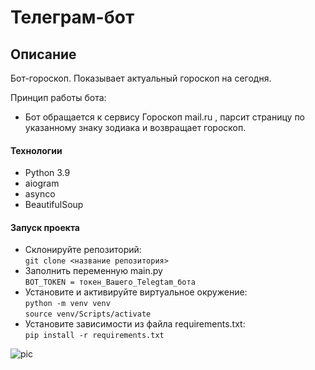 # Телеграм-бот

## Описание

Бот-гороскоп. Показывает актуальный гороскоп на сегодня.

Принцип работы бота:
- Бот обращается к сервису Гороскоп mail.ru , парсит страницу по указанному знаку зодиака и возвращает гороскоп.

#### Технологии

- Python 3.9
- aiogram
- asynco
- BeautifulSoup

#### Запуск проекта

- Склонируйте репозиторий:  
``` git clone <название репозитория> ``` 
- Заполнить переменную main.py   
``` BOT_TOKEN = токен_Вашего_Telegtam_бота ```  
- Установите и активируйте виртуальное окружение:  
``` python -m venv venv ```  
``` source venv/Scripts/activate ``` 
- Установите зависимости из файла requirements.txt:   
``` pip install -r requirements.txt ```


![pic](https://github.com/egorzhmaev/bot_goroskop_telegram/blob/master/photo_2024-03-03_15-20-09.jpg)
